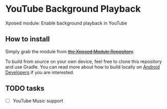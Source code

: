 # YouTube Background Playback

Xposed module: Enable background playback in YouTube

## How to install

Simply grab the module from [~~the Xposed Module Repository~~](pylerSM/YouTubeBackgroundPlayback#336).

To build from source on your own device, feel free to clone this repository and use Gradle. You can read more about how to build locally on [Android Developers](https://developer.android.com/tools/building/building-cmdline.html) if you are interested.

## TODO tasks

- [ ] YouTube Music support
